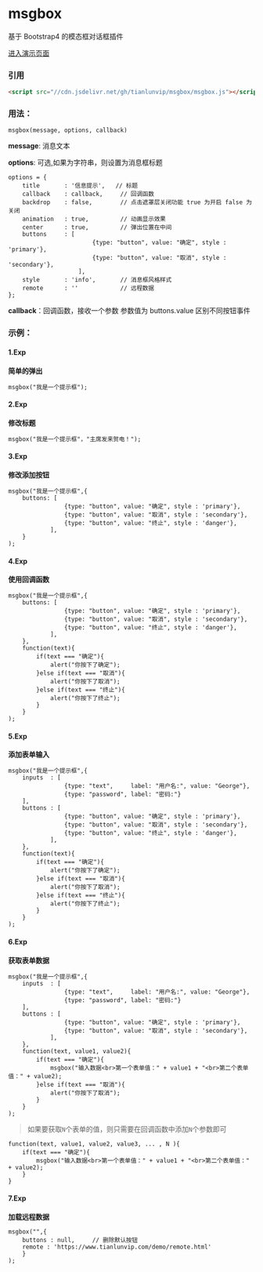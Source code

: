 # msgbox

基于 Bootstrap4 的模态框对话框插件

<a href="https://www.tianlunvip.com/demo/msgbox.html" target="_blank">进入演示页面</a>

### 引用

```html
<script src="//cdn.jsdelivr.net/gh/tianlunvip/msgbox/msgbox.js"></script>
```

### 用法：

```
msgbox(message, options, callback)
```

**message**: 消息文本

**options**: 可选,如果为字符串，则设置为消息框标题

	options = {
		title  		: '信息提示',  	// 标题
		callback   	: callback,		// 回调函数
		backdrop   	: false,		// 点击遮罩层关闭功能 true 为开启 false 为关闭
		animation  	: true,			// 动画显示效果
		center 		: true,			// 弹出位置在中间
		buttons		: [
							{type: "button", value: "确定", style : 'primary'},
							{type: "button", value: "取消", style : 'secondary'},
						],
	    style  		: 'info',		// 消息框风格样式
	    remote 		: ''			// 远程数据
	};

**callback**：回调函数，接收一个参数 参数值为 buttons.value 区别不同按钮事件

### 示例：

#### **1.Exp**

**简单的弹出**

```
msgbox("我是一个提示框");
```

#### **2.Exp**

**修改标题**

```
msgbox("我是一个提示框"，"主席发来贺电！");
```

#### **3.Exp**

**修改添加按钮**

```
msgbox("我是一个提示框",{ 
	buttons: [
				{type: "button", value: "确定", style : 'primary'},
				{type: "button", value: "取消", style : 'secondary'},
				{type: "button", value: "终止", style : 'danger'},
			],
	}
);
```

#### **4.Exp**

**使用回调函数**

```
msgbox("我是一个提示框",{ 
	buttons: [
				{type: "button", value: "确定", style : 'primary'},
				{type: "button", value: "取消", style : 'secondary'},
				{type: "button", value: "终止", style : 'danger'},
			],
	},
	function(text){
		if(text === "确定"){
			alert("你按下了确定");
		}else if(text === "取消"){
			alert("你按下了取消");
		}else if(text === "终止"){
			alert("你按下了终止");
		}
	}
);
```

#### **5.Exp**

**添加表单输入**

```
msgbox("我是一个提示框",{
	inputs  : [
      			{type: "text",     label: "用户名:", value: "George"},
      			{type: "password", label: "密码:"}
    ],
	buttons : [
				{type: "button", value: "确定", style : 'primary'},
				{type: "button", value: "取消", style : 'secondary'},
				{type: "button", value: "终止", style : 'danger'},
			],
	},
	function(text){
		if(text === "确定"){
			alert("你按下了确定");
		}else if(text === "取消"){
			alert("你按下了取消");
		}else if(text === "终止"){
			alert("你按下了终止");
		}
	}
);
```

#### **6.Exp**

**获取表单数据**

```
msgbox("我是一个提示框",{
	inputs  : [
      			{type: "text",     label: "用户名:", value: "George"},
      			{type: "password", label: "密码:"}
    ],
	buttons : [
				{type: "button", value: "确定", style : 'primary'},
				{type: "button", value: "取消", style : 'secondary'},
			],
	},
	function(text, value1, value2){
		if(text === "确定"){
			msgbox("输入数据<br>第一个表单值：" + value1 + "<br>第二个表单值：" + value2);
		}else if(text === "取消"){
			alert("你按下了取消");
		}
	}
);
```

> 如果要获取`N`个表单的值，则只需要在回调函数中添加`N`个参数即可
```
function(text, value1, value2, value3, ... , N ){
	if(text === "确定"){
		msgbox("输入数据<br>第一个表单值：" + value1 + "<br>第二个表单值：" + value2);
	}
}
```

#### **7.Exp**

**加载远程数据**

```
msgbox("",{
	buttons : null,		// 删除默认按钮
	remote : 'https://www.tianlunvip.com/demo/remote.html'
	}
);
```



